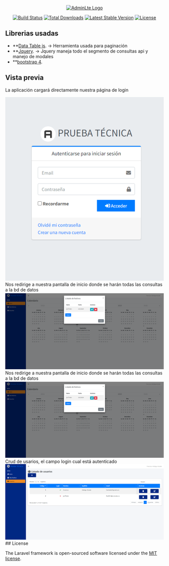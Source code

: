 <p align="center"><a href="https://laravel.com" target="_blank"><img src="https://cdn.worldvectorlogo.com/logos/adminlte.svg" width="400" alt="AdminLte Logo"></a></p>

<p align="center">
<a href="https://github.com/laravel/framework/actions"><img src="https://github.com/laravel/framework/workflows/tests/badge.svg" alt="Build Status"></a>
<a href="https://packagist.org/packages/laravel/framework"><img src="https://img.shields.io/packagist/dt/laravel/framework" alt="Total Downloads"></a>
<a href="https://packagist.org/packages/laravel/framework"><img src="https://img.shields.io/packagist/v/laravel/framework" alt="Latest Stable Version"></a>
<a href="https://packagist.org/packages/laravel/framework"><img src="https://img.shields.io/packagist/l/laravel/framework" alt="License"></a>
</p>

## Librerias usadas


- **[Data Table js](https://datatables.net/). -> Herramienta usada para paginación
- **[Jquery](https://jquery.com/). -> Jquery maneja todo el segmento de consultas api y manejo de modales
- **[bootstrap 4](https://getbootstrap.com/).


## Vista previa

La aplicación cargará directamente nuestra página de login

<img src="./public/login.png"/>
Nos redirige a nuestra pantalla de inicio donde se harán todas las consultas a la bd de datos
<img src="./public/inicio.png"/>
Nos redirige a nuestra pantalla de inicio donde se harán todas las consultas a la bd de datos
<img src="./public/inicio.png"/>
Crud de usarios, el campo login cual está autenticado
<img src="./public/lista_usuarios.png"/>
## License

The Laravel framework is open-sourced software licensed under the [MIT license](https://opensource.org/licenses/MIT).

